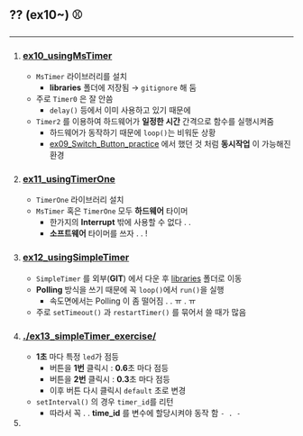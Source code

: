 ## ?? (ex10~) ⚾
---
1. ### [ex10_usingMsTimer](./ex10_usingMsTimer)
   - `MsTimer` 라이브러리를 설치
     - **libraries** 폴더에 저장됨 → `gitignore` 해 둠
   - 주로 `Timer0` 은 잘 안씀
     - `delay()` 등에서 이미 사용하고 있기 때문에
   - `Timer2` 를 이용하여 하드웨어가 **일정한 시간** 간격으로 함수를 실행시켜줌 
     - 하드웨어가 동작하기 때문에 `loop()`는 비워둔 상황
     - [ex09_Switch_Button_practice](../SWITCH(ex06_ex09)/ex09_Switch_Button_practice) 에서 했던 것 처럼 **동시작업**  이 가능해진 환경
2. ### [ex11_usingTimerOne](./ex11_usingTimerOne)
   - `TimerOne` 라이브러리 설치
   - `MsTimer` 혹은 `TimerOne` 모두 **하드웨어** 타이머
     - 한가지의 **Interrupt** 밖에 사용할 수 없다 . . 
     - **소프트웨어** 타이머를 쓰자 . . !
3. ### [ex12_usingSimpleTimer](./ex12_usingSimpleTimer)
   - `SimpleTimer` 를 외부(**GIT**) 에서 다운 후 [libraries](../libraries) 폴더로 이동
   - **Polling** 방식을 쓰기 때문에 꼭 `loop()`에서 `run()`을 실행
     - 속도면에서는 Polling 이 좀 떨어짐 . . ㅠ . ㅠ
   - 주로 `setTimeout()` 과 `restartTimer()` 를 묶어서 쓸 때가 많음
4. ### [./ex13_simpleTimer_exercise/](./ex13_simpleTimer_exercise/)
   - **1초** 마다 특정 `led`가 점등
     - 버튼을 **1번** 클릭시 : **0.6**초 마다 점등
     - 버튼을 **2번** 클릭시 : **0.3**초 마다 점등
     - 이후 버튼 다시 클릭시 `default` 초로 변경
   - `setInterval()` 의 경우 `timer_id`를 리턴
     - 따라서 꼭 . . **time_id** 를 변수에 할당시켜야 동작 함 `- . -`
5.  